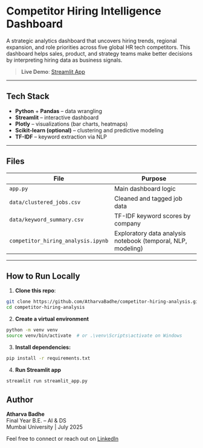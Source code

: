 # Competitor Hiring Intelligence Dashboard

 A strategic analytics dashboard that uncovers hiring trends, regional expansion, and role priorities across five global HR tech competitors. This dashboard helps sales, product, and strategy teams make better decisions by interpreting hiring data as business signals.

> **Live Demo**: [Streamlit App](https://competitor-hiring-analysis-nvidydztarwnskysxtaur3.streamlit.app/)  

---

## Tech Stack

- **Python** + **Pandas** – data wrangling
- **Streamlit** – interactive dashboard
- **Plotly** – visualizations (bar charts, heatmaps)
- **Scikit-learn (optional)** – clustering and predictive modeling
- **TF-IDF** – keyword extraction via NLP

---

##  Files

| File | Purpose |
|------|---------|
| `app.py` | Main dashboard logic |
| `data/clustered_jobs.csv` | Cleaned and tagged job data |
| `data/keyword_summary.csv` | TF-IDF keyword scores by company |
| `competitor_hiring_analysis.ipynb` | Exploratory data analysis notebook (temporal, NLP, modeling) |

---

## How to Run Locally

1. **Clone this repo**:
```bash
git clone https://github.com/AtharvaBadhe/competitor-hiring-analysis.git
cd competitor-hiring-analysis

```
2. **Create a virtual environment**
```bash
python -m venv venv
source venv/bin/activate  # or .\venv\Scripts\activate on Windows

```
3. **Install dependencies:**
```bash
pip install -r requirements.txt

```
4. **Run Streamlit app**
```bash
streamlit run streamlit_app.py

```
## Author

**Atharva Badhe**  
Final Year B.E. – AI & DS  
Mumbai University | July 2025  

Feel free to connect or reach out on [LinkedIn](https://www.linkedin.com/in/atharva-badhe/)  



